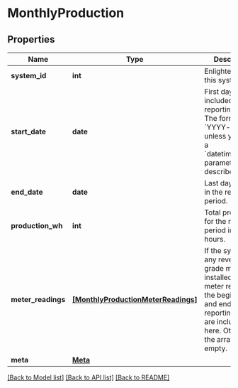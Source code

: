 # MonthlyProduction


## Properties
Name | Type | Description | Notes
------------ | ------------- | ------------- | -------------
**system_id** | **int** | Enlighten ID for this system. | 
**start_date** | **date** | First day included in the reporting period. The format is &#x60;YYYY-mm-dd&#x60; unless you pass a &#x60;datetime_format&#x60; parameter as described [here](https://developer.enphase.com/docs#Datetimes). | 
**end_date** | **date** | Last day included in the reporting period. | 
**production_wh** | **int** | Total production for the requested period in Watt-hours. | 
**meter_readings** | [**[MonthlyProductionMeterReadings]**](MonthlyProductionMeterReadings.md) | If the system has any revenue-grade meters installed, the meter readings at the beginning and end of the reporting period are included here. Otherwise, the array is empty. | 
**meta** | [**Meta**](Meta.md) |  | 

[[Back to Model list]](../README.md#documentation-for-models) [[Back to API list]](../README.md#documentation-for-api-endpoints) [[Back to README]](../README.md)


